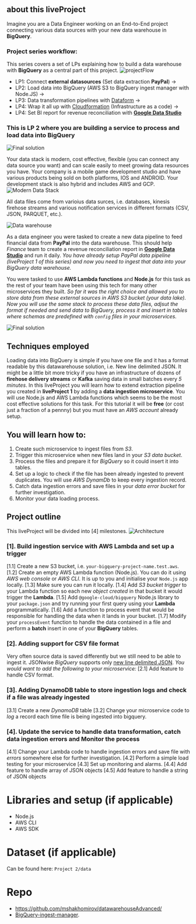 
## about this liveProject
Imagine you are a Data Engineer working on an End-to-End project connecting various data sources with your new data warehouse in **BigQuery**.

### Project series workflow: 
This series covers a set of LPs explaining how to build a data warehouse with **BigQuery** as a central part of this project.
![projectFlow](https://mydataschool.com/liveprojects/img/projectFlow.drawio.png)

* LP1: Connect **external datasources** (Set data extraction **PayPal**) -> 
* LP2: Load data into BigQuery (AWS S3 to BigQuery ingest manager with Node.JS) -> 
* LP3: Data transformation pipelines with [Dataform](dataform.co) -> 
* LP4: Wrap it all up with [Cloudformation](https://aws.amazon.com/cloudformation/) (Infrastructure as a code) ->
* LP4: Set BI report for revenue reconciliation with [**Google Data Studio**](https://datastudio.google.com/u/0/navigation/reporting)

### This is LP 2 where you are building a service to process and load data into BigQuery 
![Final solution](https://mydataschool.com/liveprojects/img/ingestManager.drawio.png)

Your data stack is modern, cost effective, flexible (you can connect any data source you want) and can scale easily to meet growing data resources you have. Your company is a mobile game development studio and have various products being sold on both platforms, IOS and ANDROID. Your development stack is also hybrid and includes AWS and GCP. 
![Modern Data Stack](https://mydataschool.com/liveprojects/img/modernDataStack.png)

All data files come from varioius data surces, i.e. databases, kinesis firehose streams and various notification services in different formats (CSV, JSON, PARQUET, etc.).

![Data warehouse](https://mydataschool.com/liveprojects/img/externalDataBigQuery.png)

As a data engineer you were tasked to create a new data pipeline to feed financial data from **PayPal** into the data warehouse. This should help *Finance* team to create a revenue reconciliation report in [**Google Data Studio**](https://datastudio.google.com/u/0/navigation/reporting) and run it daily. *You have already setup PayPal data pipeline (liveProject 1 of this series) and now you need to ingest that data into your BigQuery data warehouse.*

You were tasked to use **AWS Lambda functions** and **Node.js** for this task as the rest of your team have been using this tech for many other microservices they built.
*So far it was the right choice and allowed you to store data from these external sources in AWS S3 bucket (your data lake). Now you will use the same stack to process these data files, adjsut the format if needed and send data to BigQuery, process it and insert in tables where schemas are predefined with `config` files in your microservices.*

![Final solution](https://mydataschool.com/liveprojects/img/ingestManager.drawio.png)



## Techniques employed

Loading data into BigQuery is simple if you have one file and it has a format readable by this datawarehouse solution, i.e. New line delimited JSON.
It might be a little bit more tricky if you have an infrastructure of dozens of **firehose delivery streams** or **Kafka** saving data in small batches every *5 minutes*.
In this liveProject you will learn how to extend extraction pipeline you created in **liveProject 1** by adding a **data ingestion microservice**. You will use Node.js and AWS Lambda functions which seems to be the most cost effective solutions for this task. For this tutorial it will be **free** (or cost just a fraction of a pennny) but you must have an *AWS account* already setup.


## You will learn how to:
1. Create such microservice to ingest files from *S3*.
2. Trigger this microservice when new files land in your *S3 data bucket*.
3. Process the files and prepare it for *BigQuery* so it could insert it into tables.
4. Set up a logic to check if the file has been already ingested to prevent duplicates. You will use *AWS DynamDb* to keep every ingestion record.
5. Catch data ingestion errors and save files in your *data error bucket* for further investigation.
6. Monitor your data loading process.


## Project outline

This liveProject will be divided into [4] milestones.
![Architecture](https://mydataschool.com/liveprojects/img/ingestManager.drawio.png)

### **[1]. Build ingestion service with AWS Lambda and set up a trigger**
[1.1] Create a new S3 bucket, i.e. `your-bigquery-project-name.test.aws`. 
[1.2] Create an empty AWS Lambda function (Node.js). You can do it using *AWS web console* or *AWS CLI*. It is up to you and initialise your `Node.js` app locally.
[1.3] Make sure you can run it locally.
[1.4] Add *S3 bucket trigger* to your Lambda function so each new *object created* in that bucket it would trigger the **Lambda**.
[1.5] Add `@google-cloud/bigquery` Node.js library to your `package.json` and try running your first query using your **Lambda** programmatically.
[1.6] Add a function to process event that would be responsible for handling the data when it lands in your bucket.
[1.7] Modify your `processEvent` function to handle the data contained in a file and perform a **batch** insert in one of your **BigQuery** tables.

### **[2]. Adding support for CSV file format**
Very often source data is saved differently but we still need to be able to ingest it. JSONwise *BigQuery* supports only [new line delimited JSON](http://ndjson.org/). 
*You would want to add the following to your microservice:*
[2.1] Add feature to handle CSV format.


### **[3]. Adding DynamoDB table to store ingestion logs and check if a file was already ingested**
[3.1] Create a new *DynamoDB* table
[3.2] Change your microservice code to *log* a record each time file is being ingested into bigquery.

### **[4]. Update the service to handle data transformation, catch data ingestion errors and Monitor the process**
[4.1] Change your Lambda code to handle ingestion errors and save file with *errors* somewhere else for further investigation.
[4.2] Perform a simple load testing for your microservice
[4.3] Set up monitoring and alarms.
[4.4] Add feature to handle array of JSON objects
[4.5] Add feature to handle a string of JSON objects

# Libraries and setup (if applicable)

- Node.js
- AWS CLI
- AWS SDK



# Dataset (if applicable)
Can be found here: `Project 2/data`

# Repo
* https://github.com/mshakhomirov/datawarehouseAdvanced/
* [BigQuery-ingest-manager](https://github.com/mshakhomirov/BigQuery-ingest-manager).